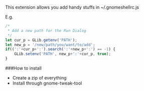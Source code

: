 This extension allows you add handy stuffs in ~/.gnomeshellrc.js

E.g.

```javascript
/*
 * Add a new path for the Run Dialog
 */
let cur_p = GLib.getenv('PATH');
let new_p = '/new/path/you/want/to/add';
if((':'+cur_p+':').search(':'+new_p+':') == -1) {
    GLib.setenv('PATH', new_p+':'+cur_p, true);
}
```

###How to install
- Create a zip of everything
- Install through gnome-tweak-tool
